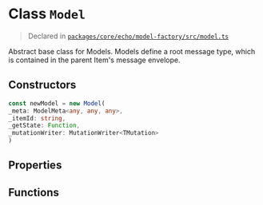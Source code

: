 # Class `Model`
> Declared in [`packages/core/echo/model-factory/src/model.ts`](https://github.com/dxos/protocols/blob/main/packages/core/echo/model-factory/src/model.ts#L14)

Abstract base class for Models.
Models define a root message type, which is contained in the parent Item's message envelope.

## Constructors
```ts
const newModel = new Model(
_meta: ModelMeta<any, any, any>,
_itemId: string,
_getState: Function,
_mutationWriter: MutationWriter<TMutation>
)
```

## Properties

## Functions
